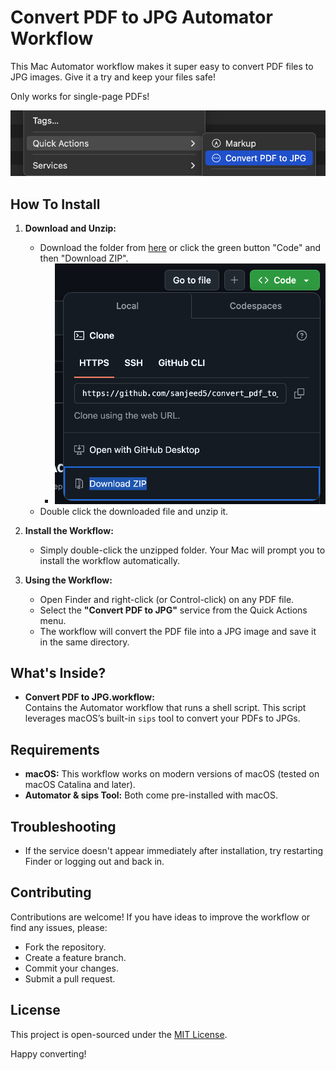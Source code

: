 # Convert PDF to JPG Automator Workflow

This Mac Automator workflow makes it super easy to convert PDF files to JPG images. Give it a try and keep your files safe!

Only works for single-page PDFs!


![Add a quick action](thumbnail.png)

## How To Install

1. **Download and Unzip:**  
   - Download the folder from [here](https://github.com/sanjeed5/convert_pdf_to_jpg_on_mac/archive/refs/heads/main.zip) or click the green button "Code" and then "Download ZIP".
     - ![Download Zip instructions](download_zip.png)
   - Double click the downloaded file and unzip it.

2. **Install the Workflow:**  
   - Simply double-click the unzipped folder. Your Mac will prompt you to install the workflow automatically.

3. **Using the Workflow:**  
   - Open Finder and right-click (or Control-click) on any PDF file.
   - Select the **"Convert PDF to JPG"** service from the Quick Actions menu.
   - The workflow will convert the PDF file into a JPG image and save it in the same directory.

## What's Inside?

- **Convert PDF to JPG.workflow:**  
  Contains the Automator workflow that runs a shell script. This script leverages macOS’s built-in `sips` tool to convert your PDFs to JPGs.

## Requirements

- **macOS:** This workflow works on modern versions of macOS (tested on macOS Catalina and later).
- **Automator & sips Tool:** Both come pre-installed with macOS.

## Troubleshooting

- If the service doesn't appear immediately after installation, try restarting Finder or logging out and back in.

## Contributing

Contributions are welcome! If you have ideas to improve the workflow or find any issues, please:
- Fork the repository.
- Create a feature branch.
- Commit your changes.
- Submit a pull request.

## License

This project is open-sourced under the [MIT License](LICENSE).

Happy converting!
